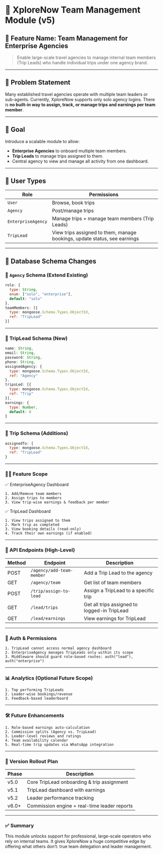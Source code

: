 # 👥 XploreNow Team Management Module (v5)

## 📌 Feature Name: Team Management for Enterprise Agencies

> Enable large-scale travel agencies to manage internal team members (Trip Leads) who handle individual trips under one agency brand.

---

## 🧠 Problem Statement

Many established travel agencies operate with multiple team leaders or sub-agents. Currently, XploreNow supports only solo agency logins. There is **no built-in way to assign, track, or manage trips and earnings per team member**.

---

## 🎯 Goal

Introduce a scalable module to allow:
- **Enterprise Agencies** to onboard multiple team members.
- **Trip Leads** to manage trips assigned to them.
- Central agency to view and manage all activity from one dashboard.

---

## 👤 User Types

| Role              | Permissions                                                                 |
|-------------------|------------------------------------------------------------------------------|
| `User`            | Browse, book trips                                                          |
| `Agency`          | Post/manage trips                                                           |
| `EnterpriseAgency`| Manage trips + manage team members (Trip Leads)                             |
| `TripLead`        | View trips assigned to them, manage bookings, update status, see earnings   |

---

## 🧱 Database Schema Changes

### 📁 `Agency` Schema (Extend Existing)
```js
role: {
  type: String,
  enum: ["solo", "enterprise"],
  default: "solo"
},
teamMembers: [{
  type: mongoose.Schema.Types.ObjectId,
  ref: "TripLead"
}]
```
---

### 📁 TripLead Schema (New)
```js
name: String,
email: String,
password: String,
phone: String,
assignedAgency: {
  type: mongoose.Schema.Types.ObjectId,
  ref: "Agency"
},
tripsLed: [{
  type: mongoose.Schema.Types.ObjectId,
  ref: "Trip"
}],
earnings: {
  type: Number,
  default: 0
}
```
---

### 🧳 Trip Schema (Additions)
```js
assignedTo: {
  type: mongoose.Schema.Types.ObjectId,
  ref: "TripLead"
}
```
---

### 🧑‍💻 Feature Scope
✅ EnterpriseAgency Dashboard

    1. Add/Remove team members
    2. Assign trips to members
    3. View trip-wise earnings & feedback per member

✅ TripLead Dashboard

    1. View trips assigned to them
    2. Mark trip as completed
    3. View booking details (read-only)
    4. Track their own earnings (if enabled)

---

### 📐 API Endpoints (High-Level)
| Method | Endpoint                  | Description                                  |
| ------ | ------------------------- | -------------------------------------------- |
| POST   | `/agency/add-team-member` | Add a Trip Lead to the agency                |
| GET    | `/agency/team`            | Get list of team members                     |
| POST   | `/trip/assign-to-lead`    | Assign a TripLead to a specific trip         |
| GET    | `/lead/trips`             | Get all trips assigned to logged-in TripLead |
| GET    | `/lead/earnings`          | View earnings for TripLead                   |
---

### 🔐 Auth & Permissions

    1. TripLead cannot access normal agency dashboard
    2. EnterpriseAgency manages TripLeads only within its scope
    3. Middleware should guard role-based routes: auth("lead"), auth("enterprise")

---

### 📊 Analytics (Optional Future Scope)

    1. Top performing TripLeads
    2. Leader-wise bookings/revenue
    3. Feedback-based leaderboard

---

### 🛠️ Future Enhancements

    1. Role-based earnings auto-calculation
    2. Commission splits (Agency vs. TripLead)
    3. Leader-level reviews and ratings
    4. Team availability calendar
    5. Real-time trip updates via WhatsApp integration

---

### 🚀 Version Rollout Plan

| Phase | Description                                  |
| ----- | -------------------------------------------- |
| v5.0  | Core TripLead onboarding & trip assignment   |
| v5.1  | TripLead dashboard with earnings             |
| v5.2  | Leader performance tracking                  |
| v6.0+ | Commission engine + real-time leader reports |

---

### ✅ Summary
This module unlocks support for professional, large-scale operators who rely on internal teams. It gives XploreNow a huge competitive edge by offering what others don’t: true team delegation and leader management.